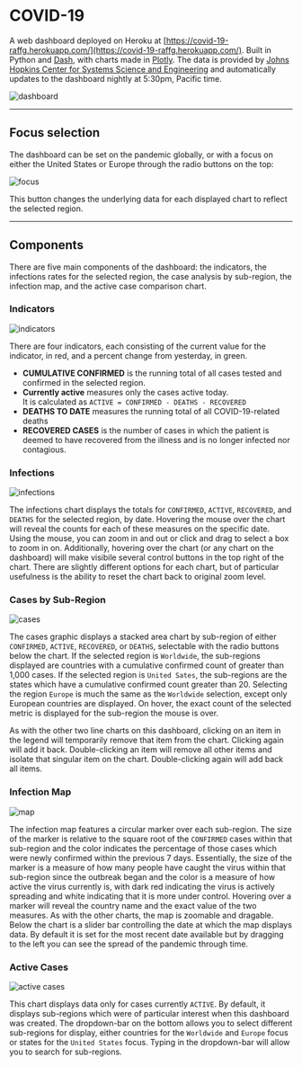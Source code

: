 # COVID-19
A web dashboard deployed on Heroku at [https://covid-19-raffg.herokuapp.com/](https://covid-19-raffg.herokuapp.com/). Built in Python and [Dash](https://dash.plot.ly/), with charts made in [Plotly](https://plot.ly/). The data is provided by [Johns Hopkins Center for Systems Science and Engineering](https://github.com/CSSEGISandData/COVID-19) and automatically updates to the dashboard nightly at 5:30pm, Pacific time.

 ![dashboard](images/ipad_pro.png)

 ---

 ## Focus selection

 The dashboard can be set on the pandemic globally, or with a focus on either the United States or Europe through the radio buttons on the top:

 ![focus](images/focus_select.png)

 This button changes the underlying data for each displayed chart to reflect the selected region.

 ---

 ## Components

There are five main components of the dashboard: the indicators, the infections rates for the selected region, the case analysis by sub-region, the infection map, and the active case comparison chart.

### Indicators

![indicators](images/indicators.png)

There are four indicators, each consisting of the current value for the indicator, in red, and a percent change from yesterday, in green.

- **CUMULATIVE CONFIRMED** is the running total of all cases tested and confirmed in the selected region.
- **Currently active** measures only the cases active today.  
It is calculated as `ACTIVE = CONFIRMED - DEATHS - RECOVERED`
- **DEATHS TO DATE** measures the running total of all COVID-19-related deaths
- **RECOVERED CASES** is the number of cases in which the patient is deemed to have recovered from the illness and is no longer infected nor contagious.

### Infections

![infections](images/infections.png)

The infections chart displays the totals for `CONFIRMED`, `ACTIVE`, `RECOVERED`, and `DEATHS` for the selected region, by date. Hovering the mouse over the chart will reveal the counts for each of these measures on the specific date. Using the mouse, you can zoom in and out or click and drag to select a box to zoom in on. Additionally, hovering over the chart (or any chart on the dashboard) will make visibile several control buttons in the top right of the chart. There are slightly different options for each chart, but of particular usefulness is the ability to reset the chart back to original zoom level.

### Cases by Sub-Region

![cases](images/cases.png)

The cases  graphic displays a stacked area chart by sub-region of either `CONFIRMED`, `ACTIVE`, `RECOVERED`, or `DEATHS`, selectable with the radio buttons below the chart. If the selected region is `Worldwide`, the sub-regions displayed are countries with a cumulative confirmed count of greater than 1,000 cases. If the selected region is `United Sates`, the sub-regions are the states which have a cumulative confirmed count greater than 20. Selecting the region `Europe` is much the same as the `Worldwide` selection, except only European countries are displayed. On hover, the exact count of the selected metric is displayed for the sub-region the mouse is over.

As with the other two line charts on this dashboard, clicking on an item in the legend will temporarily remove that item from the chart. Clicking again will add it back. Double-clicking an item will remove all other items and isolate that singular item on the chart. Double-clicking again will add back all items.

### Infection Map

![map](images/map.png)

The infection map features a circular marker over each sub-region. The size of the marker is relative to the square root of the `CONFIRMED` cases within that sub-region and the color indicates the percentage of those cases which were newly confirmed within the previous 7 days. Essentially, the size of the marker is a measure of how many people have caught the virus within that sub-region since the outbreak began and the color is a measure of how active the virus currently is, with dark red indicating the virus is actively spreading and white indicating that it is more under control. Hovering over a marker will reveal the country name and the exact value of the two measures. As with the other charts, the map is zoomable and dragable. Below the chart is a slider bar controlling the date at which the map displays data. By default it is set for the most recent date available but by dragging to the left you can see the spread of the pandemic through time.

### Active Cases

![active cases](images/active_cases.png)

This chart displays data only for cases currently `ACTIVE`. By default, it displays sub-regions which were of particular interest when this dashboard was created. The dropdown-bar on the bottom allows you to select different sub-regions for display, either countries for the `Worldwide` and `Europe` focus or states for the `United States` focus. Typing in the dropdown-bar will allow you to search for sub-regions.